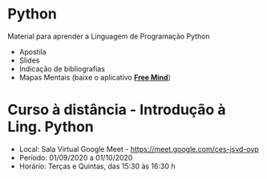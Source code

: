 # Python
Material para aprender a Linguagem de Programação Python
- Apostila
- Slides
- Indicação de bibliografias
- Mapas Mentais (baixe o aplicativo [**Free Mind**](https://freemind.br.uptodown.com/windows))

# Curso à distância - Introdução à Ling. Python 
- Local: Sala Virtual Google Meet -  https://meet.google.com/ces-jsvd-oyp
- Período: 01/09/2020 a 01/10/2020 
- Horário: Terças e Quintas, das 15:30 às 16:30 h

